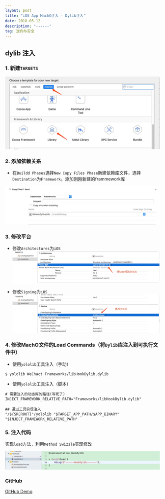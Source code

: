 ```yaml
---
layout: post
title: "iOS App MachO注入 - Dylib注入"
date: 2018-05-12 
description: "------"
tag: 逆向与安全
---
```




## dylib 注入

### 1. 新建`TARGETS`

![](/images/media/15261063243551.jpg)



### 2. 添加依赖关系

- 在`Buildd Phases`选择`New Copy Files Phase`新建依赖库文件，选择`Destination`为`Framework`。添加刚刚新建的frammework库

![](/images/media/15261063348655.jpg)


### 3. 修改平台

- 修改`Architectures`为`iOS`
![](/images/media/15261063425462.jpg)


- 修改`Signing`为`iOS`
![](/images/media/15261063491788.jpg)


### 4. 修改MachO文件的Load Commands（将`Dylib`库注入到可执行文件中）

- 使用`yololib`工具注入（手动）

```
$ yololib WeChact Frameworks/libHookDylib.dylib
```


- 使用`yololib`工具注入（脚本）

```
# 需要注入的动态库的路径(写死了)
INJECT_FRAMEWORK_RELATIVE_PATH="Frameworks/libHookDylib.dylib"

## 通过工具实现注入
"/${SRCROOT}"/yololib "$TARGET_APP_PATH/$APP_BINARY" "$INJECT_FRAMEWORK_RELATIVE_PATH"
```


### 5. 注入代码
实现`load`方法，利用`Method Swizzle`实现修改

![](/images/media/15261063573092.jpg)


### GitHub
[GitHub Demo](https://github.com/Caolongs/iOSInjectFramework)




